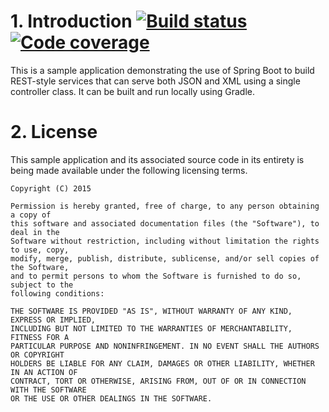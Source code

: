 # 1. Introduction [![Build status](https://drone.io/github.com/manish-in-java/spring-boot-rest/status.png)](https://drone.io/github.com/manish-in-java/spring-boot-rest/latest) [![Code coverage](https://coveralls.io/repos/manish-in-java/spring-boot-rest/badge.svg?branch=master&service=github)](https://coveralls.io/github/manish-in-java/spring-boot-rest?branch=master)
This is a sample application demonstrating the use of Spring Boot to build REST-style
services that can serve both JSON and XML using a single controller class.  It can be
built and run locally using Gradle.

# 2. License
This sample application and its associated source code in its entirety is being made
available under the following licensing terms.

    Copyright (C) 2015

    Permission is hereby granted, free of charge, to any person obtaining a copy of
    this software and associated documentation files (the "Software"), to deal in the
    Software without restriction, including without limitation the rights to use, copy,
    modify, merge, publish, distribute, sublicense, and/or sell copies of the Software,
    and to permit persons to whom the Software is furnished to do so, subject to the
    following conditions:

    THE SOFTWARE IS PROVIDED "AS IS", WITHOUT WARRANTY OF ANY KIND, EXPRESS OR IMPLIED,
    INCLUDING BUT NOT LIMITED TO THE WARRANTIES OF MERCHANTABILITY, FITNESS FOR A
    PARTICULAR PURPOSE AND NONINFRINGEMENT. IN NO EVENT SHALL THE AUTHORS OR COPYRIGHT
    HOLDERS BE LIABLE FOR ANY CLAIM, DAMAGES OR OTHER LIABILITY, WHETHER IN AN ACTION OF
    CONTRACT, TORT OR OTHERWISE, ARISING FROM, OUT OF OR IN CONNECTION WITH THE SOFTWARE
    OR THE USE OR OTHER DEALINGS IN THE SOFTWARE.
